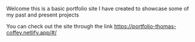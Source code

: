 Welcome this is a basic portfolio site I have created to showcase some of my past and present projects 

You can check out the site through the link https://portfolio-thomas-coffey.netlify.app/#/
